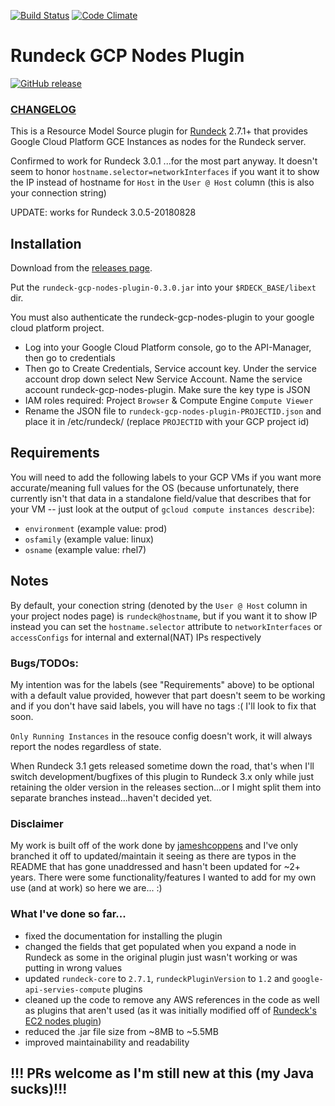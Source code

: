 [![Build Status](https://travis-ci.org/Neutrollized/rundeck-gcp-nodes-plugin.svg?branch=master)](https://travis-ci.org/Neutrollized/rundeck-gcp-nodes-plugin)
[![Code Climate](https://codeclimate.com/github/Neutrollized/rundeck-gcp-nodes-plugin.png)](https://codeclimate.com/github/Neutrollized/rundeck-gcp-nodes-plugin)

# Rundeck GCP Nodes Plugin
[![GitHub release](https://img.shields.io/badge/release-v0.3.0-blue.svg)](https://github.com/Neutrollized/rundeck-gcp-nodes-plugin/releases)

### [CHANGELOG](https://github.com/Neutrollized/rundeck-gcp-nodes-plugin/blob/master/CHANGELOG.md)

This is a Resource Model Source plugin for [Rundeck][] 2.7.1+ that provides
Google Cloud Platform GCE Instances as nodes for the Rundeck server.

Confirmed to work for Rundeck 3.0.1 ...for the most part anyway.  It doesn't seem to honor `hostname.selector=networkInterfaces` if you want it to show the IP instead of hostname for `Host` in the `User @ Host` column (this is also your connection string)

UPDATE: works for Rundeck 3.0.5-20180828


[Rundeck]: http://rundeck.org


## Installation

Download from the [releases page](https://github.com/Neutrollized/rundeck-gcp-nodes-plugin/releases).

Put the `rundeck-gcp-nodes-plugin-0.3.0.jar` into your `$RDECK_BASE/libext` dir.

You must also authenticate the rundeck-gcp-nodes-plugin to your google cloud platform
project.
* Log into your Google Cloud Platform console, go to the API-Manager, then go to credentials
* Then go to Create Credentials, Service account key.  Under the service account drop down select New Service Account. Name the service account rundeck-gcp-nodes-plugin.  Make sure the key type is JSON
* IAM roles required: Project `Browser` & Compute Engine `Compute Viewer`  
* Rename the JSON file to `rundeck-gcp-nodes-plugin-PROJECTID.json` and place it in /etc/rundeck/ (replace `PROJECTID` with your GCP project id)


## Requirements

You will need to add the following labels to your GCP VMs if you want more accurate/meaning full values for the OS (because unfortunately, there currently isn't that data in a standalone field/value that describes that for your VM -- just look at the output of `gcloud compute instances describe`):
* `environment` (example value: prod)
* `osfamily` (example value: linux)
* `osname` (example value: rhel7)


## Notes

By default, your conection string (denoted by the `User @ Host` column in your project nodes page) is `rundeck@hostname`, but if you want it to show IP instead you can set the `hostname.selector` attribute to `networkInterfaces` or `accessConfigs` for internal and external(NAT) IPs respectively

### Bugs/TODOs:

My intention was for the labels (see "Requirements" above) to be optional with a default value provided, however that part doesn't seem to be working and if you don't have said labels, you will have no tags :( I'll look to fix that soon.

`Only Running Instances` in the resouce config doesn't work, it will always report the nodes regardless of state.

When Rundeck 3.1 gets released sometime down the road, that's when I'll switch development/bugfixes of this plugin to Rundeck 3.x only while just retaining the older version in the releases section...or I might split them into separate branches instead...haven't decided yet.


### Disclaimer

My work is built off of the work done by [jameshcoppens](https://github.com/jameshcoppens/rundeck-gcp-nodes-plugin) and I've only branched it off to updated/maintain it seeing as there are typos in the README that has gone unaddressed and hasn't been updated for ~2+ years.  There were some functionality/features I wanted to add for my own use (and at work) so here we are... :)


### What I've done so far...

* fixed the documentation for installing the plugin
* changed the fields that get populated when you expand a node in Rundeck as some in the original plugin just wasn't working or was putting in wrong values
* updated `rundeck-core` to `2.7.1`, `rundeckPluginVersion` to `1.2` and `google-api-servies-compute` plugins
* cleaned up the code to remove any AWS references in the code as well as plugins that aren't used (as it was initially modified off of [Rundeck's EC2 nodes plugin](https://github.com/rundeck-plugins/rundeck-ec2-nodes-plugin))
* reduced the .jar file size from ~8MB to ~5.5MB
* improved maintainability and readability


## !!! PRs welcome as I'm still new at this (my Java sucks)!!!
